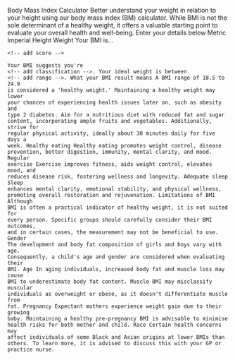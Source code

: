Body Mass Index Calculator Better understand your weight in relation to your
height using our body mass index (BM) calculator. While BMI is not the sole
determinant of a healthy weight, it offers a valuable starting point to
evaluate your overall health and well-being. Enter your details below Metric
Imperial Height Weight Your BMI is...

    <!-- add score -->

    Your BMI suggests you're
    <!-- add classification -->. Your ideal weight is between
    <!-- add range -->. What your BMI result means A BMI range of 18.5 to 24.9
    is considered a 'healthy weight.' Maintaining a healthy weight may lower
    your chances of experiencing health issues later on, such as obesity and
    type 2 diabetes. Aim for a nutritious diet with reduced fat and sugar
    content, incorporating ample fruits and vegetables. Additionally, strive for
    regular physical activity, ideally about 30 minutes daily for five days a
    week. Healthy eating Healthy eating promotes weight control, disease
    prevention, better digestion, immunity, mental clarity, and mood. Regular
    exercise Exercise improves fitness, aids weight control, elevates mood, and
    reduces disease risk, fostering wellness and longevity. Adequate sleep Sleep
    enhances mental clarity, emotional stability, and physical wellness,
    promoting overall restoration and rejuvenation. Limitations of BMI Although
    BMI is often a practical indicator of healthy weight, it is not suited for
    every person. Specific groups should carefully consider their BMI outcomes,
    and in certain cases, the measurement may not be beneficial to use. Gender
    The development and body fat composition of girls and boys vary with age.
    Consequently, a child's age and gender are considered when evaluating their
    BMI. Age In aging individuals, increased body fat and muscle loss may cause
    BMI to underestimate body fat content. Muscle BMI may misclassify muscular
    individuals as overweight or obese, as it doesn't differentiate muscle from
    fat. Pregnancy Expectant mothers experience weight gain due to their growing
    baby. Maintaining a healthy pre-pregnancy BMI is advisable to minimise
    health risks for both mother and child. Race Certain health concerns may
    affect individuals of some Black and Asian origins at lower BMIs than
    others. To learn more, it is advised to discuss this with your GP or
    practice nurse.
